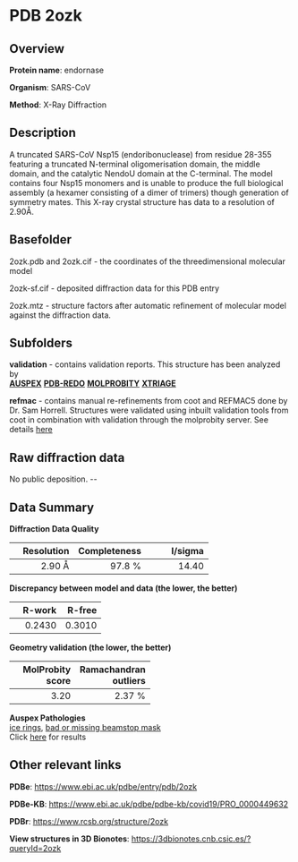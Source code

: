 # PDB 2ozk

## Overview

**Protein name**: endornase

**Organism**: SARS-CoV

**Method**: X-Ray Diffraction

## Description

A truncated SARS-CoV Nsp15 (endoribonuclease) from residue 28-355 featuring a truncated N-terminal oligomerisation domain, the middle domain, and the catalytic NendoU domain at the C-terminal. The model contains four Nsp15 monomers and is unable to produce the full biological assembly (a hexamer consisting of a dimer of trimers) though generation of symmetry mates. This X-ray crystal structure has data to a resolution of 2.90Å.

## Basefolder

2ozk.pdb and 2ozk.cif - the coordinates of the threedimensional molecular model

2ozk-sf.cif - deposited diffraction data for this PDB entry

2ozk.mtz - structure factors after automatic refinement of molecular model against the diffraction data.

## Subfolders





**validation** - contains validation reports. This structure has been analyzed by <br>[**AUSPEX**](https://github.com/thorn-lab/coronavirus_structural_task_force/tree/master/pdb/endornase/SARS-CoV/2ozk/validation/auspex) [**PDB-REDO**](https://github.com/thorn-lab/coronavirus_structural_task_force/tree/master/pdb/endornase/SARS-CoV/2ozk/validation/pdb-redo) [**MOLPROBITY**](https://github.com/thorn-lab/coronavirus_structural_task_force/tree/master/pdb/endornase/SARS-CoV/2ozk/validation/molprobity) [**XTRIAGE**](https://github.com/thorn-lab/coronavirus_structural_task_force/blob/master/pdb/endornase/SARS-CoV/2ozk/validation/Xtriage_output.log)  

**refmac** - contains manual re-refinements from coot and REFMAC5 done by Dr. Sam Horrell. Structures were validated using inbuilt validation tools from coot in combination with validation through the molprobity server. See details [here](https://github.com/thorn-lab/coronavirus_structural_task_force/blob/master/pdb/endornase/SARS-CoV/2ozk/refmac)

## Raw diffraction data

No public deposition. --<br> 

## Data Summary
**Diffraction Data Quality**

|   | Resolution | Completeness| I/sigma |
|---|-------------:|----------------:|--------------:|
|   |2.90 Å|97.8  %|<img width=50/>14.40|

**Discrepancy between model and data (the lower, the better)**

|   | **R-work**| **R-free**   
|---|-------------:|----------------:|           
||  0.2430|  0.3010|

**Geometry validation (the lower, the better)**

|   |**MolProbity<br>score**| **Ramachandran<br>outliers** 
|---|-------------:|----------------:|
||  3.20|  2.37 %|

**Auspex Pathologies**<br> [ice rings](https://www.auspex.de/pathol/#1), [bad or missing beamstop mask](https://www.auspex.de/pathol/#2)<br>Click [here](https://github.com/thorn-lab/coronavirus_structural_task_force/blob/master/pdb/endornase/SARS-CoV/2ozk/validation/auspex/2ozk_auspex_comments.txt)  for results

 



## Other relevant links 
**PDBe**:  https://www.ebi.ac.uk/pdbe/entry/pdb/2ozk

**PDBe-KB**: https://www.ebi.ac.uk/pdbe/pdbe-kb/covid19/PRO_0000449632 
 
**PDBr**: https://www.rcsb.org/structure/2ozk 

**View structures in 3D Bionotes**: https://3dbionotes.cnb.csic.es/?queryId=2ozk


